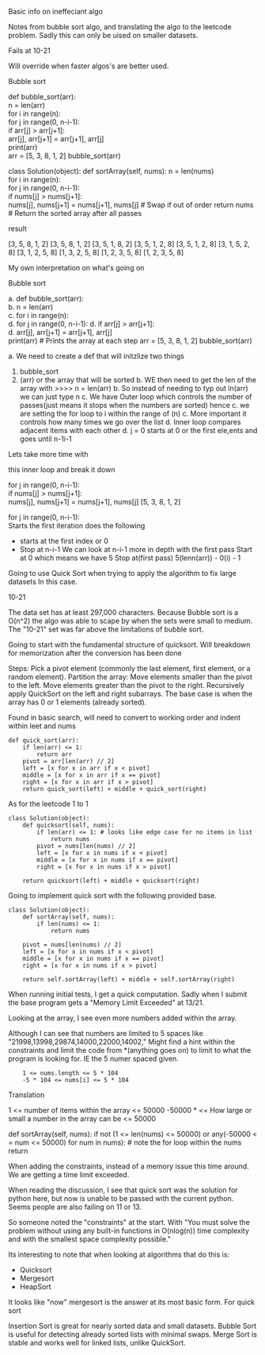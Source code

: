 Basic info on ineffeciant algo 



Notes from bubble sort algo, and translating the algo to the leetcode problem. Sadly this can only be uised on smaller datasets.

Fails at 10-21

Will override when faster algos's are better used.


Bubble sort

def bubble_sort(arr):  
    n = len(arr)       
    for i in range(n):  
        for j in range(0, n-i-1):  
            if arr[j] > arr[j+1]:  
                arr[j], arr[j+1] = arr[j+1], arr[j]  
            print(arr)  
arr = [5, 3, 8, 1, 2]
bubble_sort(arr)

class Solution(object):
    def sortArray(self, nums):
        n = len(nums)       
        for i in range(n):  
            for j in range(0, n-i-1):  
                if nums[j] > nums[j+1]:  
                    nums[j], nums[j+1] = nums[j+1], nums[j]  # Swap if out of order
        return nums  # Return the sorted array after all passes








result 

[3, 5, 8, 1, 2]
[3, 5, 8, 1, 2]
[3, 5, 1, 8, 2]
[3, 5, 1, 2, 8]
[3, 5, 1, 2, 8]
[3, 1, 5, 2, 8]
[3, 1, 2, 5, 8]
[1, 3, 2, 5, 8]
[1, 2, 3, 5, 8]
[1, 2, 3, 5, 8]



My own interpretation on what's going on 

Bubble sort

a. def bubble_sort(arr):  
b.    n = len(arr)       
c.     for i in range(n):  
d.        for j in range(0, n-i-1): 
d.            if arr[j] > arr[j+1]:  
d.                 arr[j], arr[j+1] = arr[j+1], arr[j]  
            print(arr)  # Prints the array at each step
arr = [5, 3, 8, 1, 2]
bubble_sort(arr)

a. We need to create a def that will initzlize two things
1. bubble_sort
2. (arr) or the array that will be sorted
b. WE then need to get the len of the array with >>>> n = len(arr)
b. So instead of needing to typ out ln(arr) we can just type n
c. We have Outer loop which controls  the number of passes(just means it stops when the numbers are sorted) hence
c. we are setting the for loop to i within the range of (n)
c. More important it controls how many times we go over the list
d. Inner loop compares adjacent items with each other
d. j = 0 starts at 0 or the first ele,ents and goes until n-1i-1



Lets take more time with 

this inner loop and break it down


 for j in range(0, n-i-1):  
                if nums[j] > nums[j+1]:  
                    nums[j], nums[j+1] = nums[j+1], nums[j] 
[5, 3, 8, 1, 2]

 for j in range(0, n-i-1):  
Starts the first iteration does the following 
- starts at the first index or 0
- Stop at n-i-1 We can look at n-i-1 more in depth with the first pass
Start at 0 which means we have 5
Stop at(first pass) 5(lenn(arr)) - 0(i)  - 1


Going to use Quick Sort when trying to apply the algorithm to fix large datasets
In this case.

10-21

The data set has at least 297,000 characters. Because Bubble sort is a O(n^2) the algo was able to scape by when the sets were small to medium. The "10-21"
set was far above the limitations of bubble sort.

Going to start with the fundamental structure of quicksort. Will breakdown for memorization after the conversion has 
been done

Steps:
Pick a pivot element (commonly the last element, first element, or a random element).
Partition the array:
Move elements smaller than the pivot to the left.
Move elements greater than the pivot to the right.
Recursively apply QuickSort on the left and right subarrays.
The base case is when the array has 0 or 1 elements (already sorted).

Found in basic search, will need to convert to working order and indent within leet and nums

    def quick_sort(arr):
    	if len(arr) <= 1:
    		return arr
    	pivot = arr[len(arr) // 2]
    	left = [x for x in arr if x < pivot]
    	middle = [x for x in arr if x == pivot]
    	right = [x for x in arr if x > pivot]
    	return quick_sort(left) + middle + quick_sort(right)


As for the leetcode 1 to 1

    class Solution(object):
    	def quicksort(self, nums):
    		if len(arr) <= 1: # looks like edge case for no items in list
    			return nums
    		pivot = nums[len(nums) // 2]
    		left = [x for x in nums if x < pivot]
    		middle = [x for x in nums if x == pivot]
    		right = [x for x in nums if x > pivot]
		
		return quicksort(left) + middle + quicksort(right)

Going to implement quick sort with the following provided base.

    class Solution(object):
        def sortArray(self, nums):
            if len(nums) <= 1:
                return nums

        pivot = nums[len(nums) // 2]
        left = [x for x in nums if x < pivot]
        middle = [x for x in nums if x == pivot]
        right = [x for x in nums if x > pivot]

        return self.sortArray(left) + middle + self.sortArray(right)

When running initial tests, I get a quick computation. Sadly when I 
submit the base program gets a "Memory Limit Exceeded" at 13/21. 

Looking at the array, I see even more numbers added within the array. 

Although I can see that numbers are limited to 5 spaces like "21998,13998,29874,14000,22000,14002,"
Might find a hint within the constraints and limit the code from *(anything goes on) to limit to what the program is looking for. IE the 5 numer spaced given.

        1 <= nums.length <= 5 * 104
        -5 * 104 <= nums[i] <= 5 * 104

Translation 

1 <= number of items within the array <= 50000
-50000 * <= How large or small a number in the array can be <= 50000



def sortArray(self, nums):
	if not (1 <= len(nums) <= 50000) or any(-50000 < = num <= 50000) for num in nums): # note the for loop within the nums
		return

When adding the constraints, instead of a memory issue this time around. We are getting a time limit exceeded. 


When reading the discussion, I see that quick sort was the solution for python here, but
now is unable to be passed with the current python.
Seems people are also failing on 11 or 13.

So someone noted the "constraints" at the start. With "You must solve the problem without using any built-in functions in O(nlog(n)) time complexity and with the smallest space complexity possible."

Its interesting to note that when looking at algorithms that do this is:

- Quicksort
- Mergesort
- HeapSort

It looks like "now" mergesort is the answer at its most basic form. For quick sort 



Insertion Sort is great for nearly sorted data and small datasets.
Bubble Sort is useful for detecting already sorted lists with minimal swaps.
Merge Sort is stable and works well for linked lists, unlike QuickSort.

